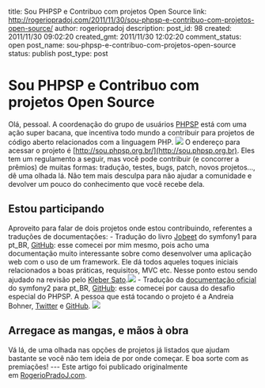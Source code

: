 title: Sou PHPSP e Contribuo com projetos Open Source
link: http://rogeriopradoj.com/2011/11/30/sou-phpsp-e-contribuo-com-projetos-open-source/
author: rogeriopradoj
description: 
post_id: 98
created: 2011/11/30 09:02:20
created_gmt: 2011/11/30 12:02:20
comment_status: open
post_name: sou-phpsp-e-contribuo-com-projetos-open-source
status: publish
post_type: post

# Sou PHPSP e Contribuo com projetos Open Source

Olá, pessoal. A coordenação do grupo de usuários [PHPSP](http://phpsp.org.br) está com uma ação super bacana, que incentiva todo mundo a contribuir para projetos de código aberto relacionados com a linguagem PHP. ![](/wp-content/uploads/2011/11/logo-phpsp.png) O endereço para acessar o projeto é [http://sou.phpsp.org.br/](http://sou.phpsp.org.br). Eles tem um regulamento a seguir, mas você pode contribuir (e concorrer a prêmios) de muitas formas: tradução, testes, bugs, patch, novos projetos..., dê uma olhada lá. Não tem mais desculpa para não ajudar a comunidade e devolver um pouco do conhecimento que você recebe dela. 

## Estou participando

Aproveito para falar de dois projetos onde estou contribuindo, referentes a traduções de documentações: \- Tradução do livro [Jobeet](http://www.symfony-project.org/jobeet/1_4/Doctrine/pt_BR/) do symfony1 para pt_BR, [GitHub](https://github.com/rogeriopradoj/symfony1-docs): esse comecei por mim mesmo, pois acho uma documentação muito interessante sobre como desenvolver uma aplicação web com o uso de um framework. Ele dá todos aqueles toques iniciais relacionados a boas práticas, requisitos, MVC etc. Nesse ponto estou sendo ajudado na revisão pelo [Kleber Sato](https://github.com/kleberhs007).![](/wp-content/uploads/2011/11/livro-jobeet-242x300.jpg) \- Tradução da [documentação oficial](http://symfony.com/doc/current/) do symfony2 para pt_BR, [GitHub](https://github.com/rogeriopradoj/symfony-docs-pt-BR): esse comecei por causa do desafio especial do PHPSP. A pessoa que está tocando o projeto é a Andreia Bohner, [Twitter](http://twitter.com/andreiabohner) e [GitHub](https://github.com/andreia). ![](http://rogeriopradoj.com/wp-content/uploads/2011/11/logo_symfony_header.png)

## Arregace as mangas, e mãos à obra

Vá lá, de uma olhada nas opções de projetos já listados que ajudam bastante se você não tem ideia de por onde começar. E boa sorte com as premiações! \--- Este artigo foi publicado originalmente em [RogerioPradoJ.com]().